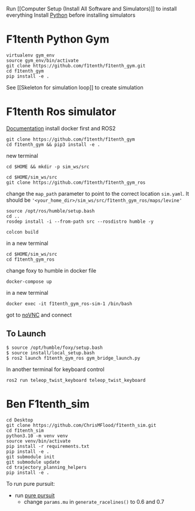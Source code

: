 Run  [[Computer Setup (Install All Software and Simulators)]] to install everything
Install [Python](Software) before installing simulators
# F1tenth Python Gym
```
virtualenv gym_env
source gym_env/bin/activate
git clone https://github.com/f1tenth/f1tenth_gym.git
cd f1tenth_gym
pip install -e .
```
See [[Skeleton for simulation loop]] to create simulation

# F1tenth Ros simulator
[Documentation](https://github.com/f1tenth/f1tenth_gym_ros)
install docker first and ROS2
```
git clone https://github.com/f1tenth/f1tenth_gym
cd f1tenth_gym && pip3 install -e .
```
new terminal
```
cd $HOME && mkdir -p sim_ws/src

cd $HOME/sim_ws/src
git clone https://github.com/f1tenth/f1tenth_gym_ros
```
change the `map_path` parameter to point to the correct location `sim.yaml`. It should be `'<your_home_dir>/sim_ws/src/f1tenth_gym_ros/maps/levine'`
```
source /opt/ros/humble/setup.bash
cd ..
rosdep install -i --from-path src --rosdistro humble -y

colcon build
```
in a new terminal
```
cd $HOME/sim_ws/src
cd f1tenth_gym_ros
```
change foxy to humble in docker file
```
docker-compose up
```
in a new terminal
```
docker exec -it f1tenth_gym_ros-sim-1 /bin/bash
```
got to [noVNC](http://localhost:8080/vnc.html) and connect 
## To Launch
```
$ source /opt/humble/foxy/setup.bash
$ source install/local_setup.bash
$ ros2 launch f1tenth_gym_ros gym_bridge_launch.py
```
In another terminal for keyboard control
```
ros2 run teleop_twist_keyboard teleop_twist_keyboard
```
# Ben F1tenth_sim
```
cd Desktop
git clone https://github.com/ChrisMFlood/f1tenth_sim.git
cd f1tenth_sim
python3.10 -m venv venv
source venv/bin/activate
pip install -r requirements.txt
pip install -e .
git submodule init
git submodule update
cd trajectory_planning_helpers
pip install -e .
```
To run pure pursuit:
- run [pure pursuit](/home/chris/Desktop/f1tenth_sim/f1tenth_sim/classic_racing/RaceTrackGenerator.py) 
	- change `params.mu` in `generate_racelines()` to 0.6 and 0.7